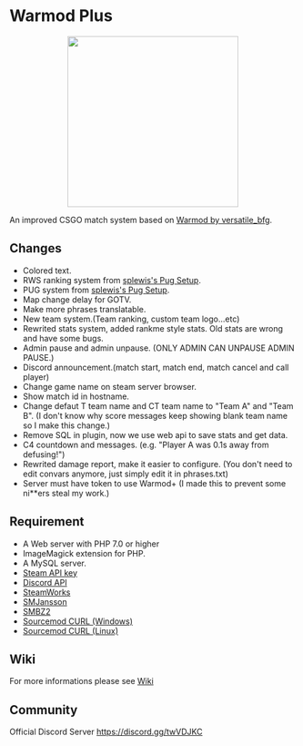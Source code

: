 # Warmod Plus
<p align="center">
  <img height="300" src="./logo/logo.png">
</p>

An improved CSGO match system based on [Warmod by versatile_bfg](https://forums.alliedmods.net/showthread.php?t=225474).

## Changes
- Colored text.
- RWS ranking system from [splewis's Pug Setup](https://github.com/splewis/csgo-pug-setup).
- PUG system from [splewis's Pug Setup](https://github.com/splewis/csgo-pug-setup).
- Map change delay for GOTV.
- Make more phrases translatable.
- New team system.(Team ranking, custom team logo...etc)
- Rewrited stats system, added rankme style stats. Old stats are wrong and have some bugs.
- Admin pause and admin unpause. (ONLY ADMIN CAN UNPAUSE ADMIN PAUSE.)
- Discord announcement.(match start, match end, match cancel and call player)
- Change game name on steam server browser.
- Show match id in hostname.
- Change defaut T team name and CT team name to "Team A" and "Team B". (I don't know why score messages keep showing blank team name so I make this change.)
- Remove SQL in plugin, now we use web api to save stats and get data.
- C4 countdown and messages. (e.g. "Player A was 0.1s away from defusing!")
- Rewrited damage report, make it easier to configure. (You don't need to edit convars anymore, just simply edit it in phrases.txt)
- Server must have token to use Warmod+ (I made this to prevent some ni**ers steal my work.)

## Requirement
* A Web server with PHP 7.0 or higher
* ImageMagick extension for PHP.
* A MySQL server.
* [Steam API key](https://steamcommunity.com/dev/apikey)
* [Discord API](https://github.com/Deathknife/sourcemod-discord)
* [SteamWorks](https://forums.alliedmods.net/showthread.php?t=229556)
* [SMJansson](https://forums.alliedmods.net/showthread.php?t=184604)
* [SMBZ2](https://forums.alliedmods.net/showthread.php?t=175063)
* [Sourcemod CURL (Windows)](https://forums.alliedmods.net/showpost.php?p=2485934&postcount=193)
* [Sourcemod CURL (Linux)](https://forums.alliedmods.net/showpost.php?p=2197681&postcount=101)

## Wiki
For more informations please see [Wiki](https://github.com/rogeraabbccdd/Warmod-Plus/wiki)

## Community
Official Discord Server https://discord.gg/twVDJKC
